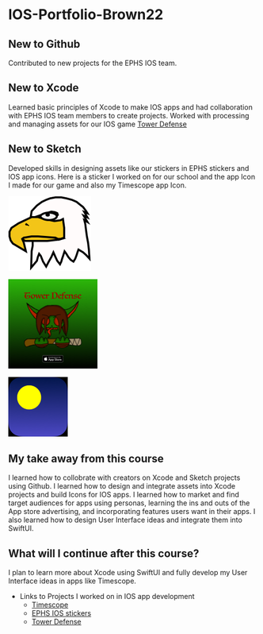 # IOS-Portfolio-Brown22


## New to Github
Contributed to new projects for the EPHS IOS team.
## New to Xcode
Learned basic principles of Xcode to make IOS apps and had collaboration with 
EPHS IOS team members to create projects. Worked with processing and managing assets for our IOS game [Tower Defense](https://github.com/EPHS-iOS/Tower-Defense)
## New to Sketch
Developed skills in designing assets like our stickers in EPHS stickers and IOS app icons. 
Here is a sticker I worked on for our school and the app Icon I made for our game and also my Timescope app Icon.

![Eagle head sticker](Eagle_head.png)

![Tower Defense Icon](icon_60pt@3x.png)

![Timescope](icon_40pt@3x.png)

## My take away from this course
I learned how to collobrate with creators on Xcode and Sketch projects using Github. I learned how to design and integrate assets into Xcode projects and build Icons for IOS apps. I learned how to market and find target audiences for apps using personas, learning the ins and outs of the App store advertising, and incorporating features users want in their apps. I also learned how to design User Interface ideas and integrate them into SwiftUI.

## What will I continue after this course?
I plan to learn more about Xcode using SwiftUI and fully develop my User Interface ideas in apps like Timescope.


* Links to Projects I worked on in IOS app development
  * [Timescope](https://github.com/ElliottB678/blockstock)
  * [EPHS IOS stickers](https://github.com/EPHS-iOS/Stickers)
  * [Tower Defense](https://github.com/EPHS-iOS/Tower-Defense)



